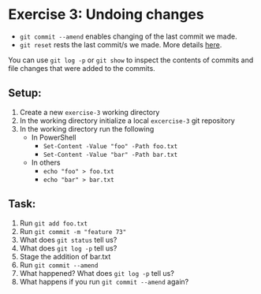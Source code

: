 # Exercise 3: Undoing changes

- `git commit --amend` enables changing of the last commit we made.
- `git reset` rests the last commit/s we made. More
  details [here](https://git-scm.com/book/en/v2/Git-Tools-Reset-Demystified).

You can use `git log -p` or `git show` to inspect the contents of commits and file changes that were added to the
commits.

## Setup:

1. Create a new `exercise-3` working directory
2. In the working directory initialize a local `excercise-3` git repository
3. In the working directory run the following
   - In PowerShell 
      - `Set-Content -Value "foo" -Path foo.txt`
      - `Set-Content -Value "bar" -Path bar.txt`
   - In others
     - `echo "foo" > foo.txt`
     - `echo "bar" > bar.txt`

## Task:

1. Run `git add foo.txt`
2. Run `git commit -m "feature 73"`
3. What does `git status` tell us?
4. What does `git log -p` tell us?
5. Stage the addition of bar.txt
6. Run `git commit --amend`
7. What happened? What does `git log -p` tell us?
8. What happens if you run `git commit --amend` again?
